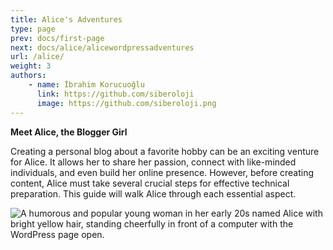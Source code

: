 ```yaml
---
title: Alice's Adventures
type: page
prev: docs/first-page
next: docs/alice/alicewordpressadventures
url: /alice/
weight: 3
authors:
    - name: İbrahim Korucuoğlu
      link: https://github.com/siberoloji
      image: https://github.com/siberoloji.png
---
```


**Meet Alice, the Blogger Girl**

Creating a personal blog about a favorite hobby can be an exciting venture for Alice. It allows her to share her passion, connect with like-minded individuals, and even build her online presence. However, before creating content, Alice must take several crucial steps for effective technical preparation. This guide will walk Alice through each essential aspect.

![A humorous and popular young woman in her early 20s named Alice with bright yellow hair, standing cheerfully in front of a computer with the WordPress page open.](/images/alice-in-front-of-computer.webp)